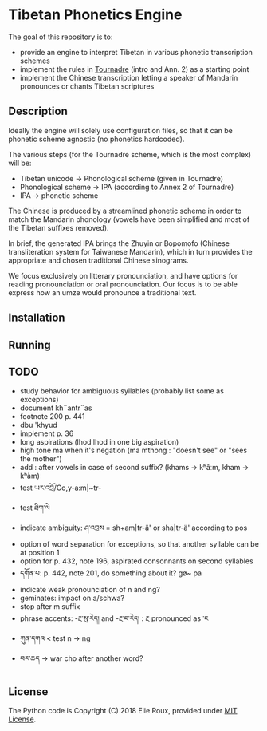 # Tibetan Phonetics Engine

The goal of this repository is to:
- provide an engine to interpret Tibetan in various phonetic transcription schemes
- implement the rules in [Tournadre](http://www.worldcat.org/oclc/916715611) (intro and Ann. 2) as a starting point
- implement the Chinese transcription letting a speaker of Mandarin pronounces or chants Tibetan scriptures

## Description

Ideally the engine will solely use configuration files, so that it can be phonetic scheme agnostic (no phonetics hardcoded).

The various steps (for the Tournadre scheme, which is the most complex) will be:
- Tibetan unicode -> Phonological scheme (given in Tournadre)
- Phonological scheme -> IPA (according to Annex 2 of Tournadre)
- IPA -> phonetic scheme

The Chinese is produced by a streamlined phonetic scheme in order to match the Mandarin phonology (vowels have been simplified and most of the Tibetan suffixes removed).

In brief, the generated IPA brings the Zhuyin or Bopomofo (Chinese transliteration system for Taiwanese Mandarin), which in turn provides the appropriate and chosen traditional Chinese sinograms.

We focus exclusively on litterary pronounciation, and have options for reading pronounciation or oral pronounciation. Our focus is to be able express how an umze would pronounce a traditional text.

## Installation

## Running

## TODO

- study behavior for ambiguous syllables (probably list some as exceptions)
- document kh¨antr¨as
- footnote 200 p. 441
- dbu 'khyud
- implement p. 36
- long aspirations (lhod lhod in one big aspiration)
- high tone ma when it's negation (ma mthong : "doesn't see" or "sees the mother")
- add : after vowels in case of second suffix? (khams -> kʰâːm, kham -> kʰàm)
- test ཡར་འབྲོ/Co,y-a:m|~tr-
- test ཐིག་ལེ
- indicate ambiguity: ཤ་འབྲས = sh+am|tr-ä' or sha|tr-ä' according to pos
- option of word separation for exceptions, so that another syllable can be at position 1
- option for p. 432, note 196, aspirated consonnants on second syllables
- དགོན་པ: p. 442, note 201, do something about it? gø~ pa
- indicate weak pronounciation of n and ng?
- geminates: impact on a/schwa?
- stop after m suffix
- phrase accents: -རྔ་སུ་རེད། and -རྔ་ང་རེད། : རྔ pronounced as ་ང
- ཀུན་དགའ < test n -> ng
- བར་ཆད -> war cho after another word?

## License

The Python code is Copyright (C) 2018 Elie Roux, provided under [MIT License](LICENSE).
